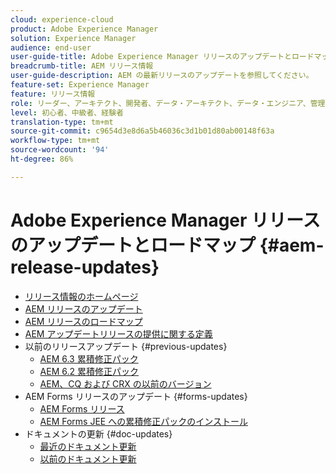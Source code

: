 ```yaml
---
cloud: experience-cloud
product: Adobe Experience Manager
solution: Experience Manager
audience: end-user
user-guide-title: Adobe Experience Manager リリースのアップデートとロードマップ
breadcrumb-title: AEM リリース情報
user-guide-description: AEM の最新リリースのアップデートを参照してください。
feature-set: Experience Manager
feature: リリース情報
role: リーダー、アーキテクト、開発者、データ・アーキテクト、データ・エンジニア、管理者、実業家
level: 初心者、中級者、経験者
translation-type: tm+mt
source-git-commit: c9654d3e8d6a5b46036c3d1b01d80ab00148f63a
workflow-type: tm+mt
source-wordcount: '94'
ht-degree: 86%

---
```



# Adobe Experience Manager リリースのアップデートとロードマップ {#aem-release-updates}

+ [リリース情報のホームページ](home.md)
+ [AEM リリースのアップデート](aem-releases-updates.md)
+ [AEM リリースのロードマップ](update-releases-roadmap.md)
+ [AEM アップデートリリースの提供に関する定義](update-release-vehicle-definitions.md)
+ 以前のリリースアップデート {#previous-updates}
   + [AEM 6.3 累積修正パック](release-notes-aem-6-3-cumulative-fix-pack.md)
   + [AEM 6.2 累積修正パック](release-notes-aem-6-2-cumulative-fix-pack.md)
   + [AEM、CQ および CRX の以前のバージョン](aem-previous-versions.md)
+ AEM Forms リリースのアップデート {#forms-updates}
   + [AEM Forms リリース](aem-forms-releases.md)
   + [AEM Forms JEE への累積修正パックのインストール](install-cfp-aem-forms-jee.md)
+ ドキュメントの更新 {#doc-updates}
   + [最近のドキュメント更新](documentation-updates.md)
   + [以前のドキュメント更新](previous-documentation-updates.md)
